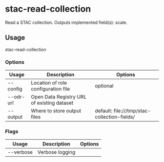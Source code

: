# stac-read-collection

Read a STAC collection. Outputs implemented field(s): scale.

## Usage

stac-read-collection <options>

### Options

| Usage             | Description                                | Options                                      |
| ----------------- | ------------------------------------------ | -------------------------------------------- |
| --config <str>    | Location of role configuration file        | optional                                     |
| --odr-url <value> | Open Data Registry URL of existing dataset |                                              |
| --output <value>  | Where to store output files                | default: file:///tmp/stac-collection-fields/ |

### Flags

| Usage     | Description     | Options |
| --------- | --------------- | ------- |
| --verbose | Verbose logging |         |

<!-- This file has been autogenerated by src/readme/readme.generate.ts -->
